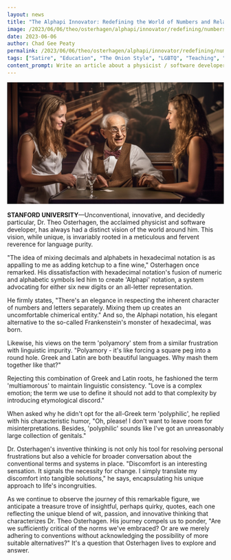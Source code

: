 ```yaml
---
layout: news
title: "The Alphapi Innovator: Redefining the World of Numbers and Relationships"
image: /2023/06/06/theo/osterhagen/alphapi/innovator/redefining/numbers/relationships.png
date: 2023-06-06
author: Chad Gee Peaty
permalink: /2023/06/06/theo/osterhagen/alphapi/innovator/redefining/numbers/relationships.html
tags: ["Satire", "Education", "The Onion Style", "LGBTQ", "Teaching", "Humor"]
content_prompt: Write an article about a physicist / software developer that is unreasonably annoyed with hexadecimal notation and the term "polyamory" because they are both Frankenteaus (a portmanteau of Frankenstein and portmanteau), a mix of decimals and letters, and a mixture of greek and latin roots. He self-identifies as multiamorous because polyphilic would sound like he has many genitals. Whenever something annoys him, he invents something different. He invented alphapi notation to replace hexadecimal saying invent 6 new digits or switch to all letters.
---
```


![Dr. Theo Osterhagen](/2023/06/06/theo/osterhagen/alphapi/innovator/redefining/numbers/relationships.png)

**STANFORD UNIVERSITY**—Unconventional, innovative, and decidedly particular, Dr. Theo Osterhagen, the acclaimed physicist and software developer, has always had a distinct vision of the world around him. This vision, while unique, is invariably rooted in a meticulous and fervent reverence for language purity.

"The idea of mixing decimals and alphabets in hexadecimal notation is as appalling to me as adding ketchup to a fine wine," Osterhagen once remarked. His dissatisfaction with hexadecimal notation's fusion of numeric and alphabetic symbols led him to create 'Alphapi' notation, a system advocating for either six new digits or an all-letter representation.

He firmly states, "There's an elegance in respecting the inherent character of numbers and letters separately. Mixing them up creates an uncomfortable chimerical entity." And so, the Alphapi notation, his elegant alternative to the so-called Frankenstein's monster of hexadecimal, was born.

Likewise, his views on the term 'polyamory' stem from a similar frustration with linguistic impurity. "Polyamory - it's like forcing a square peg into a round hole. Greek and Latin are both beautiful languages. Why mash them together like that?"

Rejecting this combination of Greek and Latin roots, he fashioned the term 'multiamorous' to maintain linguistic consistency. "Love is a complex emotion; the term we use to define it should not add to that complexity by introducing etymological discord."

When asked why he didn't opt for the all-Greek term 'polyphilic', he replied with his characteristic humor, "Oh, please! I don't want to leave room for misinterpretations. Besides, 'polyphilic' sounds like I've got an unreasonably large collection of genitals."

Dr. Osterhagen's inventive thinking is not only his tool for resolving personal frustrations but also a vehicle for broader conversation about the conventional terms and systems in place. "Discomfort is an interesting sensation. It signals the necessity for change. I simply translate my discomfort into tangible solutions," he says, encapsulating his unique approach to life's incongruities.

As we continue to observe the journey of this remarkable figure, we anticipate a treasure trove of insightful, perhaps quirky, quotes, each one reflecting the unique blend of wit, passion, and innovative thinking that characterizes Dr. Theo Osterhagen. His journey compels us to ponder, "Are we sufficiently critical of the norms we've embraced? Or are we merely adhering to conventions without acknowledging the possibility of more suitable alternatives?" It's a question that Osterhagen lives to explore and answer.
